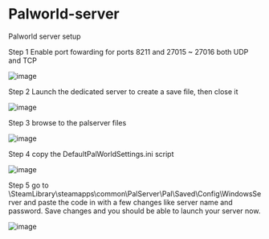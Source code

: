 # Palworld-server
Palworld server setup

Step 1 Enable port fowarding for ports 8211 and 27015 ~ 27016	both UDP and TCP

![image](https://github.com/KitchReeves/Palworld-server/assets/158783649/18f8148a-5a1b-40e8-8164-0c079938337f)


Step 2 Launch the dedicated server to create a save file, then close it

![image](https://github.com/KitchReeves/Palworld-server/assets/158783649/ce600237-0f3d-4bc9-83f8-2cbca99ae6c2)

Step 3 browse to the palserver files

![image](https://github.com/KitchReeves/Palworld-server/assets/158783649/eff3adf7-fbaa-42da-9069-b5b46a9d54ce)

Step 4 copy the DefaultPalWorldSettings.ini script

![image](https://github.com/KitchReeves/Palworld-server/assets/158783649/c015490a-2cb5-4631-bef6-1d2f34aa5092)

Step 5 go to \SteamLibrary\steamapps\common\PalServer\Pal\Saved\Config\WindowsServer and paste the code in with a few changes like server name and password. Save changes and you should be able to launch your server now.

![image](https://github.com/KitchReeves/Palworld-server/assets/158783649/9a480393-3622-4d71-afcc-b131074ab4e4)

